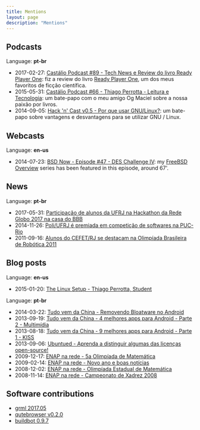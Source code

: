 ```yaml
---
title: Mentions
layout: page
description: "Mentions"
---
```


Podcasts
--------

Language: **pt-br**

- 2017-02-27: [Castálio Podcast #89 - Tech News e Review do livro Ready Player One](http://castalio.info/episodio-89-tech-news-e-review-do-livro-ready-player-one.html): fiz a review do livro [Ready Player One](https://www.goodreads.com/book/show/9969571-ready-player-one), um dos meus favoritos de ficção científica.
- 2015-05-31: [Castálio Podcast #66 - Thiago Perrotta - Leitura e Tecnologia](http://castalio.info/episodio-66-thiago-perrotta-leitura-e-tecnologia.html): um bate-papo com o meu amigo Og Maciel sobre a nossa paixão por livros.
- 2014-09-05: [Hack 'n' Cast v0.5 - Por que usar GNU/Linux?](https://hackncast.org/v05-por-que-usar-gnulinux): um bate-papo sobre vantagens e desvantagens para se utilizar GNU / Linux.

Webcasts
--------

Language: **en-us**

-  2014-07-23: [BSD Now - Episode #47 - DES Challenge IV](http://www.bsdnow.tv/episodes/2014_07_23-des_challenge_iv): my [FreeBSD Overview](https://thiagoperrotta.wordpress.com/2014/07/20/here-be-dragons-freebsd-overview-part-i/) series has been featured in this episode, around 67'.

News
----

Language: **pt-br**

- 2017-05-31: [Participação de alunos da UFRJ na Hackathon da Rede Globo 2017 na casa do BBB ](http://www.poli.ufrj.br/noticias/noticias.php?numnews=2572)
- 2014-11-26: [Poli/UFRJ é premiada em competição de softwares na PUC-Rio](http://www.poli.ufrj.br/noticias/noticias.php?numnews=2032)
- 2011-09-16: [Alunos do CEFET/RJ se destacam na Olimpíada Brasileira de Robótica 2011](http://www.cefet-rj.br/index.php/noticias/2116-alunos-do-cefet-rj-se-destacam-na-olimpiada-brasileira-de-robotica-2011)

Blog posts
----------

Language: **en-us**

- 2015-01-20: [The Linux Setup - Thiago Perrotta, Student](https://linuxrig.com/2015/01/20/the-linux-setup-thiago-perrotta-student/)

Language: **pt-br**

- 2014-03-22: [Tudo vem da China - Removendo Bloatware no Android](http://www.tudovemdachina.com/removendo-bloatware-no-android/)
- 2013-09-19: [Tudo vem da China - 4 melhores apps para Android - Parte 2 - Multimídia](http://www.tudovemdachina.com/4-melhores-apps-para-android-parte-2-multimidia/)
- 2013-08-18: [Tudo vem da China - 9 melhores apps para Android - Parte 1 - KISS](http://www.tudovemdachina.com/9-melhores-apps-para-android-parte-1-kiss/)
- 2013-09-06: [Ubuntued - Aprenda a distinguir algumas das licenças open-source!](http://forum.ubuntued.info/viewtopic.php?f=47&t=5719)
- 2009-12-17: [ENAP na rede - 5a Olimpíada de Matemática](http://enapnarede.blogspot.com.br/2009/12/5-olimpiada-de-matematica.html)
- 2009-02-14: [ENAP na rede - Novo ano e boas notícias](http://enapnarede.blogspot.com.br/2009/02/novo-ano-e-boas-noticias.html)
- 2008-12-02: [ENAP na rede - Olimpíada Estadual de Matemática](http://enapnarede.blogspot.com.br/2008/12/olimpada-estadual-de-matemtica.html)
- 2008-11-14: [ENAP na rede - Campeonato de Xadrez 2008](http://enapnarede.blogspot.com.br/2008/11/campeonato-de-xadrez-2008.html)


Software contributions
----------------------

- [grml 2017.05](https://grml.org/changelogs/README-grml-2017.05-rc1/)
- [qutebrowser v0.2.0](http://article.gmane.org/gmane.comp.web.qutebrowser/60)
- [buildbot 0.9.7](https://medium.com/buildbot/buildbot-0-9-7-is-out-32f59c641761)
